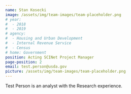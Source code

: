 ```yaml
---
name: Stan Kosecki
image: /assets/img/team-images/team-placeholder.png
# year:
#  - 2018
#  - 2019
# agency:   
#  - Housing and Urban Development
#  - Internal Revenue Service
#  - Census
# home: Government
position: Acting SCINet Project Manager
page-position: 2
email: test.person@usda.gov
picture: /assets/img/team-images/team-placeholder.png
---
```


Test Person is an analyst with the Research experience.
